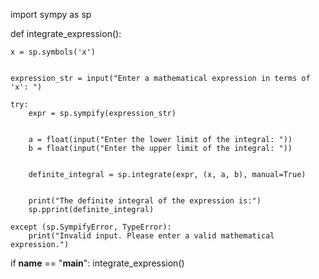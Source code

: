 import sympy as sp

def integrate_expression():

    x = sp.symbols('x')


    expression_str = input("Enter a mathematical expression in terms of 'x': ")

    try:
        expr = sp.sympify(expression_str)


        a = float(input("Enter the lower limit of the integral: "))
        b = float(input("Enter the upper limit of the integral: "))

        
        definite_integral = sp.integrate(expr, (x, a, b), manual=True)

        
        print("The definite integral of the expression is:")
        sp.pprint(definite_integral)

    except (sp.SympifyError, TypeError):
        print("Invalid input. Please enter a valid mathematical expression.")

if __name__ == "__main__":
    integrate_expression()

